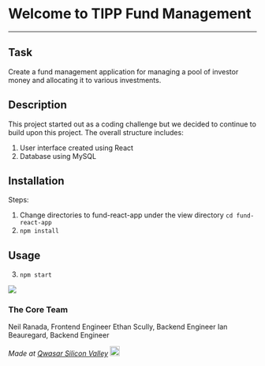 # Welcome to TIPP Fund Management
***

## Task
Create a fund management application for managing a pool of investor money and allocating it to various investments.

## Description
This project started out as a coding challenge but we decided to continue to build upon this project. The overall structure includes:
1. User interface created using React
2. Database using MySQL

## Installation
Steps:
1. Change directories to fund-react-app under the view directory `cd fund-react-app`
2. `npm install`

## Usage
3. `npm start`

<img src="./docs/images/sqlite-demo-2.png" >

### The Core Team
Neil Ranada, Frontend Engineer
Ethan Scully, Backend Engineer
Ian Beauregard, Backend Engineer

<span><i>Made at <a href='https://qwasar.io'>Qwasar Silicon Valley</a></i></span>
<span><img alt='Qwasar Silicon Valley Logo' src='https://storage.googleapis.com/qwasar-public/qwasar-logo_50x50.png' width='20px'></span>
